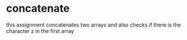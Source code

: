 # concatenate
this assignment concatenates two arrays and also checks if there is the character z in the first array
